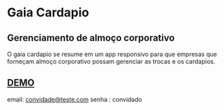 # Gaia Cardapio
## Gerenciamento de almoço corporativo

O gaia cardapio se resume em um app responsivo para que empresas que forneçam almoço 
corporativo possam gerenciar as trocas e os cardapios.

## [DEMO](http://gaia-web.herokuapp.com)
email: convidade@teste.com
senha : convidado
